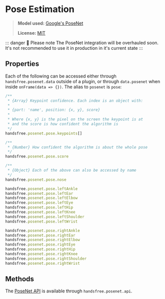 # Pose Estimation
> **Model used:** [Google's PoseNet](https://github.com/tensorflow/tfjs-models/tree/master/posenet)
>
> **License:** [MIT](https://github.com/ml5js/ml5-library/blob/main/LICENSE)

::: danger 🚨 Please note
The PoseNet integration will be overhauled soon. It's not recommended to use it in production in it's current state
:::

## Properties

Each of the following can be accessed either through `handsfree.posenet.data` outside of a plugin, or through `data.posenet` when inside `onFrame(data => {})`. The alias to `posenet` is `pose`:

```js
/**
 * {Array} Keypoint confidence. Each index is an object with:
 * 
 * {part: 'name', position: {x, y}, score}
 * 
 * Where {x, y} is the pixel on the screen the keypoint is at
 * and the score is how confident the algorithm is
 */
handsfree.posenet.pose.keypoints[]

/**
 * {Number} How confident the algorithm is about the whole pose
 */
handsfree.posenet.pose.score

/**
 * {Object} Each of the above can also be accessed by name
 */
handsfree.posenet.pose.nose

handsfree.posenet.pose.leftAnkle
handsfree.posenet.pose.leftEar
handsfree.posenet.pose.leftElbow
handsfree.posenet.pose.leftEye
handsfree.posenet.pose.leftHip
handsfree.posenet.pose.leftKnee
handsfree.posenet.pose.leftShoulder
handsfree.posenet.pose.leftWrist

handsfree.posenet.pose.rightAnkle
handsfree.posenet.pose.rightEar
handsfree.posenet.pose.rightElbow
handsfree.posenet.pose.rightEye
handsfree.posenet.pose.rightHip
handsfree.posenet.pose.rightKnee
handsfree.posenet.pose.rightShoulder
handsfree.posenet.pose.rightWrist
```

## Methods

The [PoseNet API](https://github.com/tensorflow/tfjs-models/tree/master/posenet) is available through `handsfree.posenet.api`.